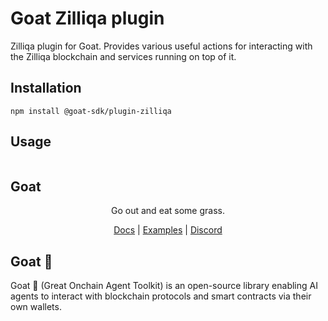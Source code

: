 # Goat Zilliqa plugin

Zilliqa plugin for Goat. Provides various useful actions for interacting with the Zilliqa blockchain and services running on top of it.


## Installation

```
npm install @goat-sdk/plugin-zilliqa
```

## Usage

```typescript
```

## Goat

<div align="center">
Go out and eat some grass.

[Docs](https://ohmygoat.dev) | [Examples](https://github.com/goat-sdk/goat/tree/main/typescript/examples) | [Discord](https://discord.gg/goat-sdk)</div>

## Goat 🐐
Goat 🐐 (Great Onchain Agent Toolkit) is an open-source library enabling AI agents to interact with blockchain protocols and smart contracts via their own wallets.
